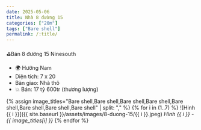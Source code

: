 ```yaml
---
date: 2025-05-06
title: Nhà 8 đường 15
categories: ["20m"]
tags: ["Bare shell"] 
permalink: /:title/
---
```


⛳️Bán 8 đường 15 Ninesouth
- 🌍 Hướng Nam
- Diện tích: 7 x 20
- Bàn giao: Nhà thô
- 💥 Bán: 17 tỷ 600tr (thương lượng)



{% assign image_titles="Bare shell,Bare shell,Bare shell,Bare shell,Bare shell,Bare shell,Bare shell,Bare shell" | split: "," %}
{% for i in (1..7) %}
![Hinh {{ i }}]({{ site.baseurl }}/assets/images/8-duong-15/{{ i }}.jpeg)
_Hình {{ i }} - {{ image_titles[i] }}_
{% endfor %}
